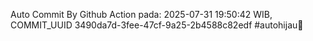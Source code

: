 Auto Commit By Github Action pada: 2025-07-31 19:50:42 WIB, COMMIT_UUID 3490da7d-3fee-47cf-9a25-2b4588c82edf #autohijau🗿
